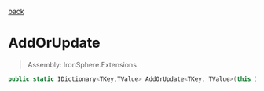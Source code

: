﻿

[back](/IronSphere.Extensions/types/DictionaryExtension)

# AddOrUpdate

> Assembly: IronSphere.Extensions

```csharp
public static IDictionary<TKey,TValue> AddOrUpdate<TKey, TValue>(this IDictionary<TKey,TValue> this, TKey key, TValue value);
```



 